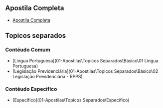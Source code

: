 ## Apostila Completa

- [Apostila Completa](01-Apostilas\Apostila.pdf)

## Topicos separados

### Contéudo Comum

- [Língua Portuguesa](01-Apostilas\Topicos Separados\Básico\01 Língua Portuguesa)
- [Legislação Previdenciária](01-Apostilas\Topicos Separados\Básico\02 Legislação Previdenciária - RPPS)

### Contéudo Específico

- [Específico](01-Apostilas\Topicos Separados\Específico)

